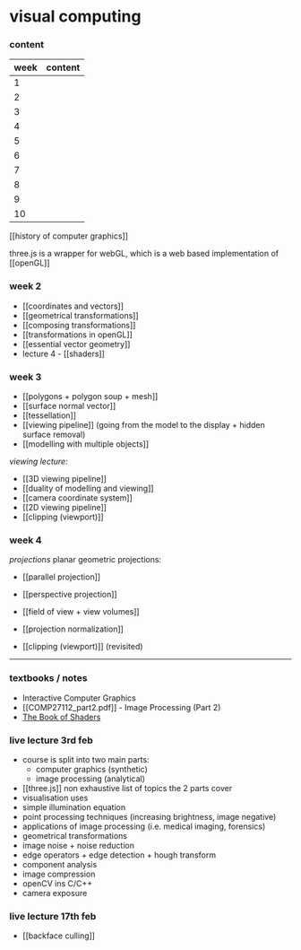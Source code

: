 # visual computing

### content
| week | content |
| ---- | ------- |
| 1    |         |
| 2    |         |
| 3    |         |
| 4    |         |
| 5    |         |
| 6    |         |
| 7    |         |
| 8    |         |
| 9    |         |
| 10   |         |

[[history of computer graphics]]

three.js is a wrapper for webGL, which is a web based implementation of [[openGL]]

### week 2
- [[coordinates and vectors]]
- [[geometrical transformations]]
- [[composing transformations]]
- [[transformations in openGL]]
- [[essential vector geometry]]
- lecture 4 - [[shaders]]

### week 3
- [[polygons + polygon soup + mesh]]
- [[surface normal vector]]
- [[tessellation]]
- [[viewing pipeline]] (going from the model to the display + hidden surface removal)
- [[modelling with multiple objects]]

*viewing lecture:*
- [[3D viewing pipeline]]
- [[duality of modelling and viewing]]
- [[camera coordinate system]]
- [[2D viewing pipeline]]
- [[clipping (viewport)]]

### week 4
*projections*
planar geometric projections:
- [[parallel projection]]
- [[perspective projection]]

- [[field of view + view volumes]]
- [[projection normalization]]
- [[clipping (viewport)]] (revisited)

***
### textbooks / notes
-  Interactive Computer Graphics
- [[COMP27112_part2.pdf]] - Image Processing (Part 2)
- [The Book of Shaders](https://thebookofshaders.com/)


### live lecture 3rd feb
- course is split into two main parts:
	- computer graphics (synthetic)
	- image processing (analytical)
- [[three.js]]
non exhaustive list of topics the 2 parts cover
- visualisation uses
- simple illumination equation
- point processing techniques (increasing brightness, image negative)
- applications of image processing (i.e. medical imaging, forensics)
- geometrical transformations
- image noise + noise reduction
- edge operators + edge detection + hough transform
- component analysis
- image compression
- openCV ins C/C++
- camera exposure

### live lecture 17th feb
- [[backface culling]]